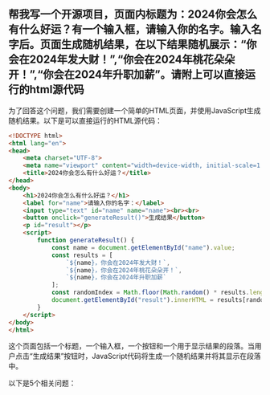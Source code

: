 ## 帮我写一个开源项目，页面内标题为：2024你会怎么有什么好运？有一个输入框，请输入你的名字。输入名字后。页面生成随机结果，在以下结果随机展示：“你会在2024年发大财！”,“你会在2024年桃花朵朵开！”,“你会在2024年升职加薪”。请附上可以直接运行的html源代码
 为了回答这个问题，我们需要创建一个简单的HTML页面，并使用JavaScript生成随机结果。以下是可以直接运行的HTML源代码：
```html
<!DOCTYPE html>
<html lang="en">
<head>
    <meta charset="UTF-8">
    <meta name="viewport" content="width=device-width, initial-scale=1.0">
    <title>2024你会怎么有什么好运？</title>
</head>
<body>
    <h1>2024你会怎么有什么好运？</h1>
    <label for="name">请输入你的名字：</label>
    <input type="text" id="name" name="name"><br><br>
    <button onclick="generateResult()">生成结果</button>
    <p id="result"></p>
    <script>
        function generateResult() {
            const name = document.getElementById("name").value;
            const results = [
                `${name}，你会在2024年发大财！`,
                `${name}，你会在2024年桃花朵朵开！`,
                `${name}，你会在2024年升职加薪`
            ];
            const randomIndex = Math.floor(Math.random() * results.length);
            document.getElementById("result").innerHTML = results[randomIndex];
        }
    </script>
</body>
</html>
```
这个页面包括一个标题，一个输入框，一个按钮和一个用于显示结果的段落。当用户点击“生成结果”按钮时，JavaScript代码将生成一个随机结果并将其显示在段落中。

以下是5个相关问题：

